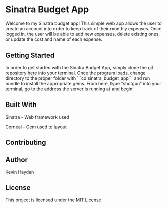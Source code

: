 <h1>Sinatra Budget App</h1>
<p>Welcome to my Sinatra budget app! This simple web app allows the user to create an account into order to keep track of their monthly expenses. Once logged in, the user will be able to add new expenses, delete existing ones, or update the cost and name of each expense.</p>

<h2>Getting Started</h2>
<p>In order to get started with the Sinatra Budget App, simply clone the git repository <a href="https://github.com/KFHayden/sinatra_budget_app">here</a> into your terminal. Once the program loads, change directory to the proper folder with ```cd sinatra_budget_app``` and run bundle to install the appropriate gems. From here, type "shotgun" into your terminal, go to the address the server is running at and begin!</p>

<h2>Built With</h2>
<p>Sinatra - Web framework used</p>
<p>Corneal - Gem used to layout</p>

<h2>Contributing</h2>
<!-- Last TODO -->

<h2>Author</h2>
<p>Kevin Hayden</p>

<h2>License</h2>
<p>This project is licensed under the <a href="https://opensource.org/licenses/MIT">MIT License</a></p>